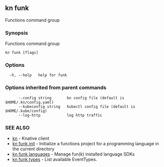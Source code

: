 ## kn funk

Functions command group

### Synopsis

Functions command group

```
kn funk [flags]
```

### Options

```
  -h, --help   help for funk
```

### Options inherited from parent commands

```
      --config string       kn config file (default is $HOME/.kn/config.yaml)
      --kubeconfig string   kubectl config file (default is $HOME/.kube/config)
      --log-http            log http traffic
```

### SEE ALSO

* [kn](kn.md)	 - Knative client
* [kn funk init](kn_funk_init.md)	 - Initialize a functions project for a programming language in the current directory
* [kn funk languages](kn_funk_languages.md)	 - Manage fun(k) installed language SDKs
* [kn funk types](kn_funk_types.md)	 - List available EventTypes.

